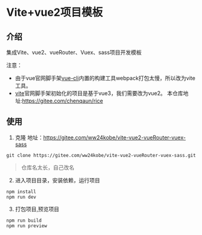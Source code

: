 # Vite+vue2项目模板
## 介绍
集成Vite、vue2、vueRouter、Vuex、sass项目开发模板

注意：
- 由于vue官网脚手架[vue-cli](https://cli.vuejs.org/zh/index.html)内置的构建工具webpack打包太慢，所以改为vite工具。
- [vite](https://vitejs.cn/)官网脚手架初始化的项目是基于vue3，我们需要改为vue2。
本仓库地址:https://gitee.com/chenqaun/rice
## 使用

1. 克隆
地址：https://gitee.com/ww24kobe/vite-vue2-vueRouter-vuex-sass
```
git clone https://gitee.com/ww24kobe/vite-vue2-vueRouter-vuex-sass.git
```
> 仓库名太长，自己改名

2. 进入项目目录，安装依赖，运行项目
```
npm install
npm run dev
```
3. 打包项目,预览项目
```
npm run build
npm run preview
```
